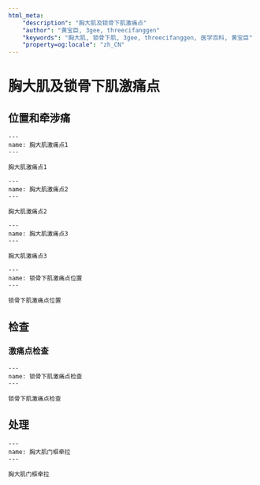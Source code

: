 ```yaml
---
html_meta:
    "description": "胸大肌及锁骨下肌激痛点"
    "author": "黄宝臣, 3gee, threecifanggen"
    "keywords": "胸大肌, 锁骨下肌, 3gee, threecifanggen, 医学百科, 黄宝臣"
    "property=og:locale": "zh_CN"
---
```

# 胸大肌及锁骨下肌激痛点

## 位置和牵涉痛

```{figure} assets/img/2022-01-23-12-45-24.png
---
name: 胸大肌激痛点1
---

胸大肌激痛点1
```

```{figure} assets/img/2022-01-23-12-45-51.png
---
name: 胸大肌激痛点2
---

胸大肌激痛点2
```

```{figure} assets/img/2022-01-23-12-46-13.png
---
name: 胸大肌激痛点3
---

胸大肌激痛点3
```

```{figure} assets/img/2022-01-23-12-46-38.png
---
name: 锁骨下肌激痛点位置
---

锁骨下肌激痛点位置
```

## 检查

### 激痛点检查

```{figure} assets/img/2022-01-23-12-48-10.png
---
name: 锁骨下肌激痛点检查
---

锁骨下肌激痛点检查
```

## 处理

```{figure} assets/img/2022-01-23-12-49-12.png
---
name: 胸大肌门框牵拉
---

胸大肌门框牵拉
```